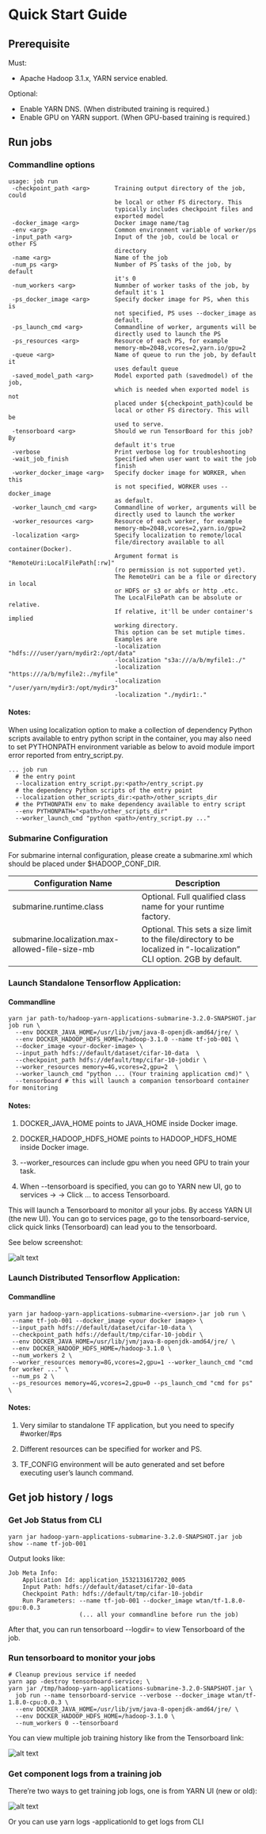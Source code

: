 

# Quick Start Guide

## Prerequisite

Must:

  * Apache Hadoop 3.1.x, YARN service enabled.



Optional:

  * Enable YARN DNS. (When distributed training is required.)
  * Enable GPU on YARN support. (When GPU-based training is required.)



## Run jobs

### Commandline options
    
    
    usage: job run
     -checkpoint_path <arg>       Training output directory of the job, could
                                  be local or other FS directory. This
                                  typically includes checkpoint files and
                                  exported model
     -docker_image <arg>          Docker image name/tag
     -env <arg>                   Common environment variable of worker/ps
     -input_path <arg>            Input of the job, could be local or other FS
                                  directory
     -name <arg>                  Name of the job
     -num_ps <arg>                Number of PS tasks of the job, by default
                                  it's 0
     -num_workers <arg>           Numnber of worker tasks of the job, by
                                  default it's 1
     -ps_docker_image <arg>       Specify docker image for PS, when this is
                                  not specified, PS uses --docker_image as
                                  default.
     -ps_launch_cmd <arg>         Commandline of worker, arguments will be
                                  directly used to launch the PS
     -ps_resources <arg>          Resource of each PS, for example
                                  memory-mb=2048,vcores=2,yarn.io/gpu=2
     -queue <arg>                 Name of queue to run the job, by default it
                                  uses default queue
     -saved_model_path <arg>      Model exported path (savedmodel) of the job,
                                  which is needed when exported model is not
                                  placed under ${checkpoint_path}could be
                                  local or other FS directory. This will be
                                  used to serve.
     -tensorboard <arg>           Should we run TensorBoard for this job? By
                                  default it's true
     -verbose                     Print verbose log for troubleshooting
     -wait_job_finish             Specified when user want to wait the job
                                  finish
     -worker_docker_image <arg>   Specify docker image for WORKER, when this
                                  is not specified, WORKER uses --docker_image
                                  as default.
     -worker_launch_cmd <arg>     Commandline of worker, arguments will be
                                  directly used to launch the worker
     -worker_resources <arg>      Resource of each worker, for example
                                  memory-mb=2048,vcores=2,yarn.io/gpu=2
     -localization <arg>          Specify localization to remote/local
                                  file/directory available to all container(Docker).
                                  Argument format is "RemoteUri:LocalFilePath[:rw]"
                                  (ro permission is not supported yet).
                                  The RemoteUri can be a file or directory in local
                                  or HDFS or s3 or abfs or http .etc.
                                  The LocalFilePath can be absolute or relative.
                                  If relative, it'll be under container's implied
                                  working directory.
                                  This option can be set mutiple times.
                                  Examples are
                                  -localization "hdfs:///user/yarn/mydir2:/opt/data"
                                  -localization "s3a:///a/b/myfile1:./"
                                  -localization "https:///a/b/myfile2:./myfile"
                                  -localization "/user/yarn/mydir3:/opt/mydir3"
                                  -localization "./mydir1:."
    

#### Notes:

When using localization option to make a collection of dependency Python scripts available to entry python script in the container, you may also need to set PYTHONPATH environment variable as below to avoid module import error reported from entry_script.py.
    
    
    ... job run
      # the entry point
      --localization entry_script.py:<path>/entry_script.py
      # the dependency Python scripts of the entry point
      --localization other_scripts_dir:<path>/other_scripts_dir
      # the PYTHONPATH env to make dependency available to entry script
      --env PYTHONPATH="<path>/other_scripts_dir"
      --worker_launch_cmd "python <path>/entry_script.py ..."
    

### Submarine Configuration

For submarine internal configuration, please create a submarine.xml which should be placed under $HADOOP_CONF_DIR.

Configuration Name  |  Description   
---|---  
submarine.runtime.class  |  Optional. Full qualified class name for your runtime factory.   
submarine.localization.max-allowed-file-size-mb  |  Optional. This sets a size limit to the file/directory to be localized in “-localization” CLI option. 2GB by default.   
  
### Launch Standalone Tensorflow Application:

#### Commandline
    
    
    yarn jar path-to/hadoop-yarn-applications-submarine-3.2.0-SNAPSHOT.jar job run \
      --env DOCKER_JAVA_HOME=/usr/lib/jvm/java-8-openjdk-amd64/jre/ \
      --env DOCKER_HADOOP_HDFS_HOME=/hadoop-3.1.0 --name tf-job-001 \
      --docker_image <your-docker-image> \
      --input_path hdfs://default/dataset/cifar-10-data  \
      --checkpoint_path hdfs://default/tmp/cifar-10-jobdir \
      --worker_resources memory=4G,vcores=2,gpu=2  \
      --worker_launch_cmd "python ... (Your training application cmd)" \
      --tensorboard # this will launch a companion tensorboard container for monitoring
    

#### Notes:

1) DOCKER_JAVA_HOME points to JAVA_HOME inside Docker image.

2) DOCKER_HADOOP_HDFS_HOME points to HADOOP_HDFS_HOME inside Docker image.

3) --worker_resources can include gpu when you need GPU to train your task.

4) When --tensorboard is specified, you can go to YARN new UI, go to services -> <you specified service> -> Click ... to access Tensorboard.

This will launch a Tensorboard to monitor all your jobs. By access YARN UI (the new UI). You can go to services page, go to the tensorboard-service, click quick links (Tensorboard) can lead you to the tensorboard.

See below screenshot:

<img src='/images/tensorboard-service.png' alt='alt text' />

### Launch Distributed Tensorflow Application:

#### Commandline
    
    
    yarn jar hadoop-yarn-applications-submarine-<version>.jar job run \
     --name tf-job-001 --docker_image <your docker image> \
     --input_path hdfs://default/dataset/cifar-10-data \
     --checkpoint_path hdfs://default/tmp/cifar-10-jobdir \
     --env DOCKER_JAVA_HOME=/usr/lib/jvm/java-8-openjdk-amd64/jre/ \
     --env DOCKER_HADOOP_HDFS_HOME=/hadoop-3.1.0 \
     --num_workers 2 \
     --worker_resources memory=8G,vcores=2,gpu=1 --worker_launch_cmd "cmd for worker ..." \
     --num_ps 2 \
     --ps_resources memory=4G,vcores=2,gpu=0 --ps_launch_cmd "cmd for ps" \
    

#### Notes:

1) Very similar to standalone TF application, but you need to specify #worker/#ps

2) Different resources can be specified for worker and PS.

3) TF_CONFIG environment will be auto generated and set before executing user’s launch command.

## Get job history / logs

### Get Job Status from CLI
    
    
    yarn jar hadoop-yarn-applications-submarine-3.2.0-SNAPSHOT.jar job show --name tf-job-001
    

Output looks like:
    
    
    Job Meta Info:
    	Application Id: application_1532131617202_0005
    	Input Path: hdfs://default/dataset/cifar-10-data
    	Checkpoint Path: hdfs://default/tmp/cifar-10-jobdir
    	Run Parameters: --name tf-job-001 --docker_image wtan/tf-1.8.0-gpu:0.0.3
    	                (... all your commandline before run the job)
    

After that, you can run tensorboard --logdir=<checkpoint-path> to view Tensorboard of the job.

### Run tensorboard to monitor your jobs
    
    
    # Cleanup previous service if needed
    yarn app -destroy tensorboard-service; \
    yarn jar /tmp/hadoop-yarn-applications-submarine-3.2.0-SNAPSHOT.jar \
      job run --name tensorboard-service --verbose --docker_image wtan/tf-1.8.0-cpu:0.0.3 \
      --env DOCKER_JAVA_HOME=/usr/lib/jvm/java-8-openjdk-amd64/jre/ \
      --env DOCKER_HADOOP_HDFS_HOME=/hadoop-3.1.0 \
      --num_workers 0 --tensorboard
    

You can view multiple job training history like from the Tensorboard link:

<img src='/images/multiple-tensorboard-jobs.png' alt='alt text' />

### Get component logs from a training job

There’re two ways to get training job logs, one is from YARN UI (new or old):

<img src='/images/job-logs-ui.png' alt='alt text' />

Or you can use yarn logs -applicationId <applicationId> to get logs from CLI
